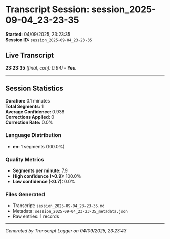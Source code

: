 # Transcript Session: session_2025-09-04_23-23-35

**Started:** 04/09/2025, 23:23:35  
**Session ID:** `session_2025-09-04_23-23-35`

## Live Transcript

**23:23:35** *(final, conf: 0.94)* - **Yes.**



---

## Session Statistics

**Duration:** 0.1 minutes  
**Total Segments:** 1  
**Average Confidence:** 0.938  
**Corrections Applied:** 0  
**Correction Rate:** 0.0%

### Language Distribution
- **en:** 1 segments (100.0%)

### Quality Metrics
- **Segments per minute:** 7.9
- **High confidence (>0.9):** 100.0%
- **Low confidence (<0.7):** 0.0%

### Files Generated
- Transcript: `session_2025-09-04_23-23-35.md`
- Metadata: `session_2025-09-04_23-23-35_metadata.json`
- Raw entries: 1 records

---
*Generated by Transcript Logger on 04/09/2025, 23:23:43*
